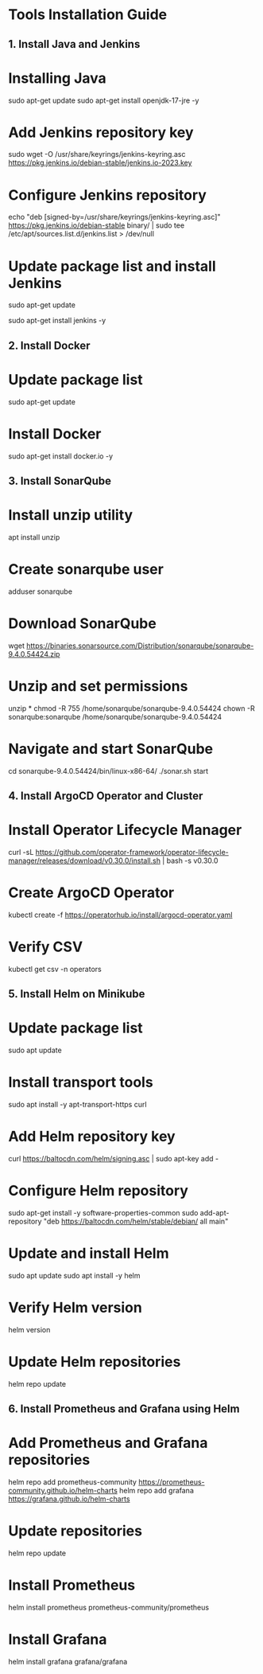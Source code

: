 # Tools Installation Guide

## 1. Install Java and Jenkins

# Installing Java
sudo apt-get update 
sudo apt-get install openjdk-17-jre -y

# Add Jenkins repository key
sudo wget -O /usr/share/keyrings/jenkins-keyring.asc https://pkg.jenkins.io/debian-stable/jenkins.io-2023.key

# Configure Jenkins repository
echo "deb [signed-by=/usr/share/keyrings/jenkins-keyring.asc]" https://pkg.jenkins.io/debian-stable binary/ | sudo tee /etc/apt/sources.list.d/jenkins.list > /dev/null

# Update package list and install Jenkins
sudo apt-get update 

sudo apt-get install jenkins -y

## 2. Install Docker

# Update package list
sudo apt-get update

# Install Docker
sudo apt-get install docker.io -y

## 3. Install SonarQube

# Install unzip utility
apt install unzip

# Create sonarqube user
adduser sonarqube

# Download SonarQube
wget https://binaries.sonarsource.com/Distribution/sonarqube/sonarqube-9.4.0.54424.zip

# Unzip and set permissions
unzip *
chmod -R 755 /home/sonarqube/sonarqube-9.4.0.54424
chown -R sonarqube:sonarqube /home/sonarqube/sonarqube-9.4.0.54424

# Navigate and start SonarQube
cd sonarqube-9.4.0.54424/bin/linux-x86-64/
./sonar.sh start

## 4. Install ArgoCD Operator and Cluster

# Install Operator Lifecycle Manager
curl -sL https://github.com/operator-framework/operator-lifecycle-manager/releases/download/v0.30.0/install.sh | bash -s v0.30.0

# Create ArgoCD Operator
kubectl create -f https://operatorhub.io/install/argocd-operator.yaml

# Verify CSV
kubectl get csv -n operators

## 5. Install Helm on Minikube

# Update package list
sudo apt update

# Install transport tools
sudo apt install -y apt-transport-https curl

# Add Helm repository key
curl https://baltocdn.com/helm/signing.asc | sudo apt-key add -

# Configure Helm repository
sudo apt-get install -y software-properties-common
sudo add-apt-repository "deb https://baltocdn.com/helm/stable/debian/ all main"

# Update and install Helm
sudo apt update
sudo apt install -y helm

# Verify Helm version
helm version

# Update Helm repositories
helm repo update

## 6. Install Prometheus and Grafana using Helm

# Add Prometheus and Grafana repositories
helm repo add prometheus-community https://prometheus-community.github.io/helm-charts
helm repo add grafana https://grafana.github.io/helm-charts

# Update repositories
helm repo update

# Install Prometheus
helm install prometheus prometheus-community/prometheus

# Install Grafana
helm install grafana grafana/grafana
